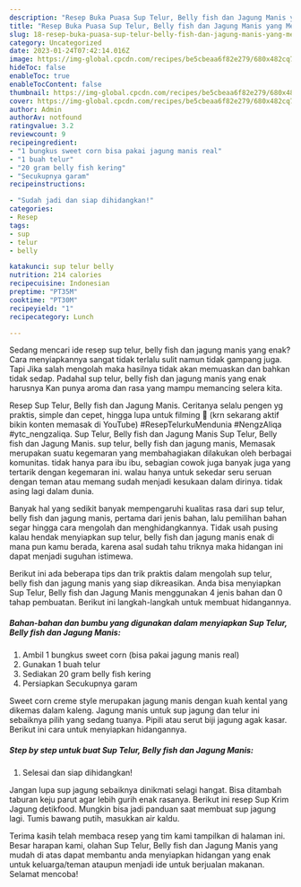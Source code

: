 ```yaml
---
description: "Resep Buka Puasa Sup Telur, Belly fish dan Jagung Manis yang Menggugah Selera"
title: "Resep Buka Puasa Sup Telur, Belly fish dan Jagung Manis yang Menggugah Selera"
slug: 18-resep-buka-puasa-sup-telur-belly-fish-dan-jagung-manis-yang-menggugah-selera
category: Uncategorized
date: 2023-01-24T07:42:14.016Z
image: https://img-global.cpcdn.com/recipes/be5cbeaa6f82e279/680x482cq70/sup-telur-belly-fish-dan-jagung-manis-foto-resep-utama.jpg
hideToc: false
enableToc: true
enableTocContent: false
thumbnail: https://img-global.cpcdn.com/recipes/be5cbeaa6f82e279/680x482cq70/sup-telur-belly-fish-dan-jagung-manis-foto-resep-utama.jpg
cover: https://img-global.cpcdn.com/recipes/be5cbeaa6f82e279/680x482cq70/sup-telur-belly-fish-dan-jagung-manis-foto-resep-utama.jpg
author: Admin
authorAv: notfound
ratingvalue: 3.2
reviewcount: 9
recipeingredient:
- "1 bungkus sweet corn bisa pakai jagung manis real"
- "1 buah telur"
- "20 gram belly fish kering"
- "Secukupnya garam"
recipeinstructions:

- "Sudah jadi dan siap dihidangkan!"
categories:
- Resep
tags:
- sup
- telur
- belly

katakunci: sup telur belly 
nutrition: 214 calories
recipecuisine: Indonesian
preptime: "PT35M"
cooktime: "PT30M"
recipeyield: "1"
recipecategory: Lunch

---
```



Sedang mencari ide resep sup telur, belly fish dan jagung manis yang enak? Cara menyiapkannya sangat tidak terlalu sulit namun tidak gampang juga. Tapi Jika salah mengolah maka hasilnya tidak akan memuaskan dan bahkan tidak sedap. Padahal sup telur, belly fish dan jagung manis yang enak harusnya Kan punya aroma dan rasa yang mampu memancing selera kita.


Resep Sup Telur, Belly fish dan Jagung Manis. Ceritanya selalu pengen yg praktis, simple dan cepet, hingga lupa untuk filming 🤣 (krn sekarang aktif bikin konten memasak di YouTube) #ResepTelurkuMendunia #NengzAliqa #ytc_nengzaliqa. Sup Telur, Belly fish dan Jagung Manis Sup Telur, Belly fish dan Jagung Manis. sup telur, belly fish dan jagung manis, Memasak merupakan suatu kegemaran yang membahagiakan dilakukan oleh berbagai komunitas. tidak hanya para ibu ibu, sebagian cowok juga banyak juga yang tertarik dengan kegemaran ini. walau hanya untuk sekedar seru seruan dengan teman atau memang sudah menjadi kesukaan dalam dirinya. tidak asing lagi dalam dunia.

Banyak hal yang sedikit banyak mempengaruhi kualitas rasa dari sup telur, belly fish dan jagung manis, pertama dari jenis bahan, lalu pemilihan bahan segar hingga cara mengolah dan menghidangkannya. Tidak usah pusing kalau hendak menyiapkan sup telur, belly fish dan jagung manis enak di mana pun kamu berada, karena asal sudah tahu triknya maka hidangan ini dapat menjadi suguhan istimewa.


Berikut ini ada beberapa tips dan trik praktis dalam mengolah sup telur, belly fish dan jagung manis yang siap dikreasikan. Anda bisa menyiapkan Sup Telur, Belly fish dan Jagung Manis menggunakan 4 jenis bahan dan 0 tahap pembuatan. Berikut ini langkah-langkah untuk membuat hidangannya.

<!--inarticleads1-->

##### Bahan-bahan dan bumbu yang digunakan dalam menyiapkan Sup Telur, Belly fish dan Jagung Manis:

1. Ambil 1 bungkus sweet corn (bisa pakai jagung manis real)
1. Gunakan 1 buah telur
1. Sediakan 20 gram belly fish kering
1. Persiapkan Secukupnya garam


Sweet corn creme style merupakan jagung manis dengan kuah kental yang dikemas dalam kaleng. Jagung manis untuk sup jagung dan telur ini sebaiknya pilih yang sedang tuanya. Pipili atau serut biji jagung agak kasar. Berikut ini cara untuk menyiapkan hidangannya. 

<!--inarticleads2-->

##### Step by step untuk buat Sup Telur, Belly fish dan Jagung Manis:


1. Selesai dan siap dihidangkan!

Jangan lupa sup jagung sebaiknya dinikmati selagi hangat. Bisa ditambah taburan keju parut agar lebih gurih enak rasanya. Berikut ini resep Sup Krim Jagung detikfood. Mungkin bisa jadi panduan saat membuat sup jagung lagi. Tumis bawang putih, masukkan air kaldu. 

Terima kasih telah membaca resep yang tim kami tampilkan di halaman ini. Besar harapan kami, olahan Sup Telur, Belly fish dan Jagung Manis yang mudah di atas dapat membantu anda menyiapkan hidangan yang enak untuk keluarga/teman ataupun menjadi ide untuk berjualan makanan. Selamat mencoba!
